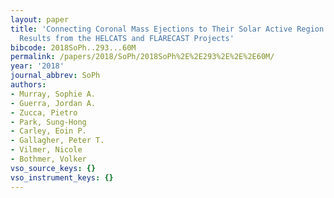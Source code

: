 ```yaml
---
layout: paper
title: 'Connecting Coronal Mass Ejections to Their Solar Active Region Sources: Combining
  Results from the HELCATS and FLARECAST Projects'
bibcode: 2018SoPh..293...60M
permalink: /papers/2018/SoPh/2018SoPh%2E%2E293%2E%2E%2E60M/
year: '2018'
journal_abbrev: SoPh
authors:
- Murray, Sophie A.
- Guerra, Jordan A.
- Zucca, Pietro
- Park, Sung-Hong
- Carley, Eoin P.
- Gallagher, Peter T.
- Vilmer, Nicole
- Bothmer, Volker
vso_source_keys: {}
vso_instrument_keys: {}
---
```

